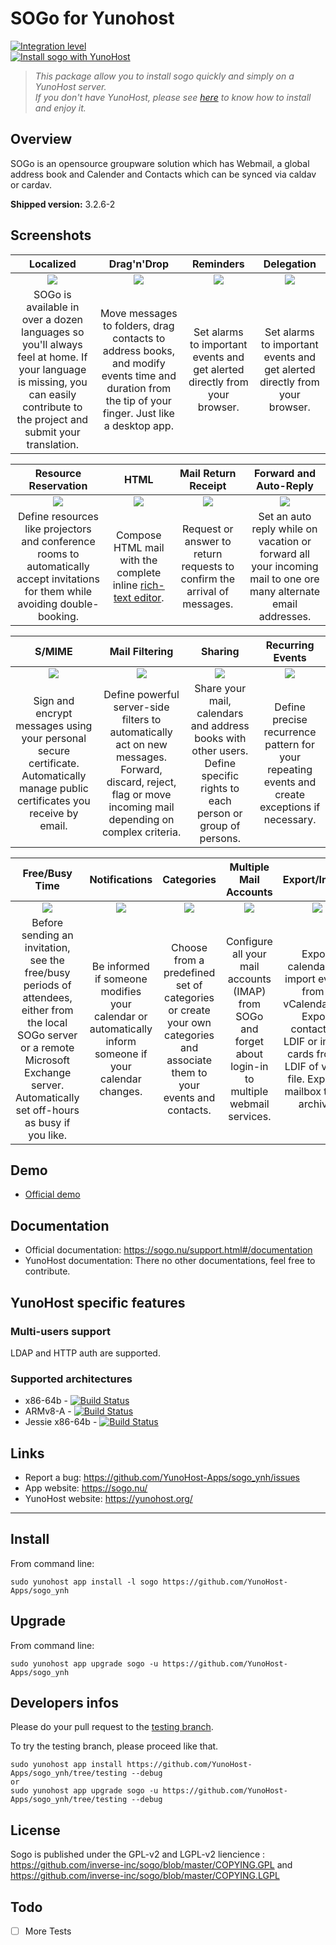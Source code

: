 SOGo for Yunohost
=================

[![Integration level](https://dash.yunohost.org/integration/sogo.svg)](https://ci-apps.yunohost.org/ci/apps/sogo%20%28Community%29/lastBuild/consoleFull)  
[![Install sogo with YunoHost](https://install-app.yunohost.org/install-with-yunohost.png)](https://install-app.yunohost.org/?app=sogo)

> *This package allow you to install sogo quickly and simply on a YunoHost server.  
If you don't have YunoHost, please see [here](https://yunohost.org/#/install) to know how to install and enjoy it.*

Overview
--------

SOGo is an opensource groupware solution which has Webmail, a global address book and Calender and Contacts which can be synced via caldav or cardav.

**Shipped version:** 3.2.6-2

Screenshots
-----------

| Localized |Drag'n'Drop | Reminders | Delegation |
| :------------: | :------------: | :------------: | :------------: |
| ![](https://sogo.nu/img/features/localized.png) | ![](https://sogo.nu/img/features/dnd_01.png) | ![](https://sogo.nu/img/features/reminders.png) | ![](https://sogo.nu/img/features/delegation.png) |
| SOGo is available in over a dozen languages so you'll always feel at home. If your language is missing, you can easily contribute to the project and submit your translation. | Move messages to folders, drag contacts to address books, and modify events time and duration from the tip of your finger. Just like a desktop app. | Set alarms to important events and get alerted directly from your browser. | Set alarms to important events and get alerted directly from your browser. | Delegate access to your mail account or delegate an invitation to another person. |

| Resource Reservation | HTML | Mail Return Receipt | Forward and Auto-Reply |
| :------------: | :------------: | :------------: | :------------: |
| ![](https://sogo.nu/img/features/resource.png) | ![](https://sogo.nu/img/features/html.png) | ![](https://sogo.nu/img/features/return-receipt.png) | ![](https://sogo.nu/img/features/auto-reply.png) |
| Define resources like projectors and conference rooms to automatically accept invitations for them while avoiding double-booking. | Compose HTML mail with the complete inline [rich-text editor](http://www.ckeditor.com). | Request or answer to return requests to confirm the arrival of messages. | Set an auto reply while on vacation or forward all your incoming mail to one ore many alternate email addresses. |

| S/MIME | Mail Filtering | Sharing | Recurring Events |
| :------------: | :------------: | :------------: | :------------: |
| ![](https://sogo.nu/img/features/security.png) | ![](https://sogo.nu/img/features/mail-filters.png) | ![](https://sogo.nu/img/features/sharing.png) | ![](https://sogo.nu/img/features/recurring-events.png) |
| Sign and encrypt messages using your personal secure certificate. Automatically manage public certificates you receive by email. | Define powerful server-side filters to automatically act on new messages. Forward, discard, reject, flag or move incoming mail depending on complex criteria. | Share your mail, calendars and address books with other users. Define specific rights to each person or group of persons. | Define precise recurrence pattern for your repeating events and create exceptions if necessary. |

| Free/Busy Time | Notifications | Categories | Multiple Mail Accounts  | Export/Import |
| :------------: | :------------: | :------------: | :------------: | :------------: |
| ![](https://sogo.nu/img/features/freebusy.png) | ![](https://sogo.nu/img/features/notifications.png) | ![](https://sogo.nu/img/features/categories.png) | ![](https://sogo.nu/img/features/imap-accounts.png) | ![](https://sogo.nu/img/features/import.png) |
| Before sending an invitation, see the free/busy periods of attendees, either from the local SOGo server or a remote Microsoft Exchange server. Automatically set off-hours as busy if you like. | Be informed if someone modifies your calendar or automatically inform someone if your calendar changes. | Choose from a predefined set of categories or create your own categories and associate them to your events and contacts. | Configure all your mail accounts (IMAP) from SOGo and forget about login-in to multiple webmail services. | Export calendars or import events from a vCalendar file. Export contacts to LDIF or import cards from a LDIF of vCard file. Export a mailbox to zip archive. |


Demo
----

* [Official demo](https://sogo.nu/)

<!--## Configuration

TODO complete-->

Documentation
-------------

 * Official documentation: https://sogo.nu/support.html#/documentation
 * YunoHost documentation: There no other documentations, feel free to contribute.

YunoHost specific features
--------------------------

### Multi-users support

LDAP and HTTP auth are supported.

### Supported architectures

* x86-64b - [![Build Status](https://ci-apps.yunohost.org/ci/logs/sogo%20(Community).svg)](https://ci-apps.yunohost.org/ci/apps/sogo/)
* ARMv8-A - [![Build Status](https://ci-apps-arm.yunohost.org/ci/logs/sogo%20(Community).svg)](https://ci-apps-arm.yunohost.org/ci/apps/sogo/)
* Jessie x86-64b - [![Build Status](https://ci-stretch.nohost.me/jenkins/job/sogo%20(Community).svg)](https://ci-stretch.nohost.me/jenkins/job/sogo/)

<!--Limitations
------------

* Any known limitations.

Additional informations
-----------------------

* Other informations you would add about this application-->

Links
-----

 * Report a bug: https://github.com/YunoHost-Apps/sogo_ynh/issues
 * App website: https://sogo.nu/
 * YunoHost website: https://yunohost.org/

---

Install
-------

From command line:

`sudo yunohost app install -l sogo https://github.com/YunoHost-Apps/sogo_ynh`

Upgrade
-------

From command line:

`sudo yunohost app upgrade sogo -u https://github.com/YunoHost-Apps/sogo_ynh`

Developers infos
----------------

Please do your pull request to the [testing branch](https://github.com/YunoHost-Apps/sogo_ynh/tree/testing).

To try the testing branch, please proceed like that.
```
sudo yunohost app install https://github.com/YunoHost-Apps/sogo_ynh/tree/testing --debug
or
sudo yunohost app upgrade sogo -u https://github.com/YunoHost-Apps/sogo_ynh/tree/testing --debug
```

License
-------

Sogo is published under the GPL-v2 and LGPL-v2 liencience : https://github.com/inverse-inc/sogo/blob/master/COPYING.GPL and https://github.com/inverse-inc/sogo/blob/master/COPYING.LGPL

Todo
----

-[ ] More Tests
